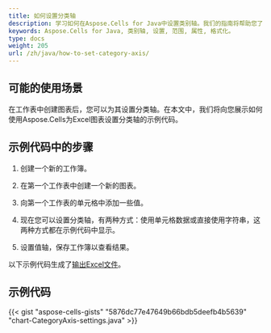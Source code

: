 ```yaml
---
title: 如何设置分类轴
description: 学习如何在Aspose.Cells for Java中设置类别轴。我们的指南将帮助您了解如何定义类别轴范围，调整其属性并格式化其标签。
keywords: Aspose.Cells for Java, 类别轴, 设置, 范围, 属性, 格式化。
type: docs
weight: 205
url: /zh/java/how-to-set-category-axis/
---
```


## **可能的使用场景**
在工作表中创建图表后，您可以为其设置分类轴。在本文中，我们将向您展示如何使用Aspose.Cells为Excel图表设置分类轴的示例代码。

## **示例代码中的步骤**

1. 创建一个新的工作簿。

2. 在第一个工作表中创建一个新的图表。

3. 向第一个工作表的单元格中添加一些值。

4. 现在您可以设置分类轴，有两种方式：使用单元格数据或直接使用字符串，这两种方式都在示例代码中显示。

5. 设置值轴，保存工作簿以查看结果。

以下示例代码生成了[输出Excel文件](Output.xlsx)。

## **示例代码**
{{< gist "aspose-cells-gists" "5876dc77e47649b66bdb5deefb4b5639" "chart-CategoryAxis-settings.java" >}}
